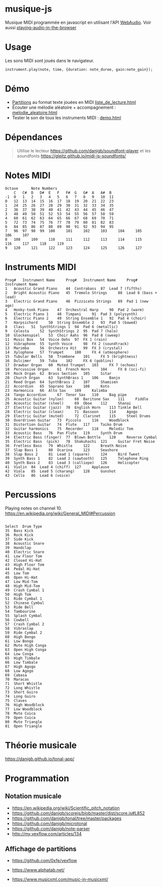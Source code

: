 # musique-js

Musique MIDI programmée en javascript en utilisant l'API [WebAudio](https://www.w3.org/TR/webaudio/). Voir aussi  [playing-audio-in-the-browser](http://blog.gleitzman.com/post/63283830260/midijs-playing-audio-in-the-browser-with)

# Usage
Les sons MIDI sont joués dans le navigateur.

```
instrument.play(note, time, {duration: note_duree, gain:note_gain});
```

# Démo
- [Partitions](https://booz.github.io/musique-js/listes_de_lecture/morceaux.js) au format texte jouées en MIDI [liste_de_lecture.html](https://booz.github.io/musique-js/liste_de_lecture.html)
- Écouter une mélodie aléatoire + accompagnement : [melodie_aleatoire.html](https://booz.github.io/musique-js/melodie_aleatoire.html)
- Tester le son de tous les instruments MIDI : [demo.html](https://booz.github.io/musique-js/demo.html)

# Dépendances
> Utilise le lecteur https://github.com/danigb/soundfont-player et les soundfonts https://gleitz.github.io/midi-js-soundfonts/

# Notes MIDI

```
Octave  	Note Numbers
	C 	C# 	D 	D# 	E 	F 	F# 	G 	G# 	A 	A# 	B
-1 	0 	1 	2 	3 	4 	5 	6 	7 	8 	9 	10 	11
0 	12 	13 	14 	15 	16 	17 	18 	19 	20 	21 	22 	23
1 	24 	25 	26 	27 	28 	29 	30 	31 	32 	33 	34 	35
2 	36 	37 	38 	39 	40 	41 	42 	43 	44 	45 	46 	47
3 	48 	49 	50 	51 	52 	53 	54 	55 	56 	57 	58 	59
4 	60 	61 	62 	63 	64 	65 	66 	67 	68 	69 	70 	71
5 	72 	73 	74 	75 	76 	77 	78 	79 	80 	81 	82 	83
6 	84 	85 	86 	87 	88 	89 	90 	91 	92 	93 	94 	95
7 	96 	97 	98 	99 	100 	101 	102 	103 	104 	105 	106 	107
8 	108 	109 	110 	111 	112 	113 	114 	115 	116 	117 	118 	119
9 	120 	121 	122 	123 	124 	125 	126 	127

```
# Instruments MIDI

```
Prog# 	Instrument Name 	Prog# 	Instrument Name 	Prog# 	Instrument Name
1 	Acoustic Grand Piano 	44 	Contrabass 	87 	Lead 7 (fifths)
2 	Bright Acoustic Piano 	45 	Tremolo Strings 	88 	Lead 8 (bass + lead)
3 	Electric Grand Piano 	46 	Pizzicato Strings 	89 	Pad 1 (new age)
4 	Honky-tonk Piano 	47 	Orchestral Harp 	90 	Pad 2 (warm)
5 	Electric Piano 1 	48 	Timpani  	91 	Pad 3 (polysynth)
6 	Electric Piano 2 	49 	String Ensemble 1 	92 	Pad 4 (choir)
7 	Harpsichord 	50 	String Ensemble 2 	93 	Pad 5 (bowed)
8 	Clavi 	51 	SynthStrings 1 	94 	Pad 6 (metallic)
9 	Celesta 	52 	SynthStrings 2 	95 	Pad 7 (halo)
10 	Glockenspiel 	53 	Choir Aahs 	96 	Pad 8 (sweep)
11 	Music Box 	54 	Voice Oohs 	97 	FX 1 (rain)
12 	Vibraphone 	55 	Synth Voice 	98 	FX 2 (soundtrack)
13 	Marimba  	56 	Orchestra Hit 	99 	FX 3 (crystal)
14 	Xylophone 	57 	Trumpet 	100 	FX 4 (atmosphere)
15 	Tubular Bells 	58 	Trombone 	101 	FX 5 (brightness)
16 	Dulcimer 	59 	Tuba 	102 	FX 6 (goblins)
17 	Drawbar Organ 	60 	Muted Trumpet 	103 	FX 7 (echoes)
18 	Percussive Organ 	61 	French Horn 	104 	FX 8 (sci-fi)
19 	Rock Organ 	62 	Brass Section 	105 	Sitar
20 	Church Organ 	63 	SynthBrass 1 	106 	Banjo
21 	Reed Organ 	64 	SynthBrass 2 	107 	Shamisen
22 	Accordion 	65 	Soprano Sax 	108 	Koto
23 	Harmonica 	66 	Alto Sax 	109 	Kalimba
24 	Tango Accordion 	67 	Tenor Sax 	110 	Bag pipe
25 	Acoustic Guitar (nylon) 	68 	Baritone Sax 	111 	Fiddle
26 	Acoustic Guitar (steel) 	69 	Oboe 	112 	Shanai
27 	Electric Guitar (jazz) 	70 	English Horn 	113 Tinkle Bell
28 	Electric Guitar (clean) 	71 	Bassoon 	114 	Agogo
29 	Electric Guitar (muted) 	72 	Clarinet 	115 	Steel Drums
30 	Overdriven Guitar 	73 	Piccolo 	116 	Woodblock
31 	Distortion Guitar 	74 	Flute 	117 	Taiko Drum
32 	Guitar harmonics 	75 	Recorder 	118 	Melodic Tom
33 	Acoustic Bass 	76 	Pan Flute 	119 	Synth Drum
34 	Electric Bass (finger) 	77 	Blown Bottle 	120 	Reverse Cymbal
35 	Electric Bass  (pick) 	78 	Shakuhachi 	121 	Guitar Fret Noise
36 	Fretless Bass 	79 	Whistle 	122 	Breath Noise
37 	Slap Bass 1 	80 	Ocarina 	123 	Seashore
38 	Slap Bass 2 	81 	Lead 1 (square) 	124 	Bird Tweet
39 	Synth Bass 1 	82 	Lead 2 (sawtooth) 	125 	Telephone Ring
40 	Synth Bass 2 	83 	Lead 3 (calliope) 	126 	Helicopter
41 	Violin 	84 	Lead 4 (chiff) 	127 	Applause
42 	Viola 	85 	Lead 5 (charang) 	128 	Gunshot
43 	Cello 	86 	Lead 6 (voice) 	  	 

```

# Percussions
Playing notes on channel 10.
https://en.wikipedia.org/wiki/General_MIDI#Percussion

```

Select 	Drum Type
35 	Bass Kick
36 	Rock Kick
37 	Side Kick
38 	Acoustic Snare
39 	Handclap
40 	Electric Snare
41 	Low Floor Tom
42 	Closed Hi-Hat
43 	High Floor Tom
44 	Pedal Hi-Hat
45 	Low Tom
46 	Open Hi-Hat
47 	Low Mid-Tom
48 	High Mid-Tom
49 	Crash Cymbal 1
50 	High Tom
51 	Ride Cymbal 1
52 	Chinese Cymbal
53 	Ride Bell
54 	Tambourine
55 	Splash Cymbal
56 	Cowbell
57 	Crash Cymbal 2
58 	Vibraslap
59 	Ride Cymbal 2
60 	High Bongo
61 	Low Bongo
62 	Mute High Conga
63 	Open High Conga
64 	Low Conga
65 	High Timbale
66 	Low Timbale
67 	High Agogo
68 	Low Agogo
69 	Cabasa
70 	Maracas
71 	Short Whistle
72 	Long Whistle
73 	Short Guiro
74 	Long Guiro
75 	Claves
76 	High Woodblock
77 	Low Woodblock
78 	Mute Cuica
79 	Open Cuica
80 	Mute Triangle
81 	Open Triangle
```


# Théorie musicale
https://danigb.github.io/tonal-app/

# Programmation

## Notation musicale

- https://en.wikipedia.org/wiki/Scientific_pitch_notation
- https://github.com/danigb/scorejs/blob/master/dist/score.js#L852
- https://github.com/danigb/tonal/tree/master/packages
- https://github.com/danigb/microtonal
- https://github.com/danigb/note-parser
- http://my.vexflow.com/articles/134


## Affichage de partitions
- https://github.com/0xfe/vexflow
- https://www.alphatab.net/

- https://www.musicxml.com/music-in-musicxml/

